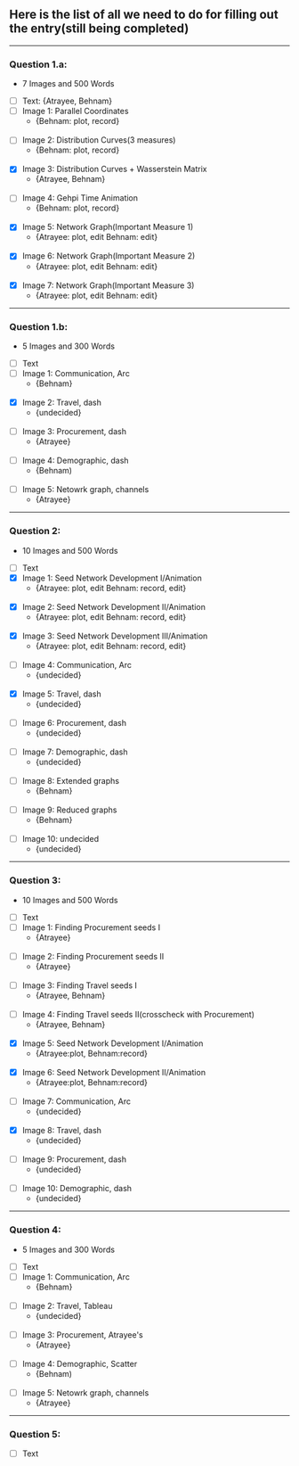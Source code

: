 ## Here is the list of all we need to do for filling out the entry(still being completed)
---------------------------
### Question 1.a:
* 7 Images and 500 Words

- [ ] Text:
    {Atrayee, Behnam}
- [ ] Image 1:  Parallel Coordinates
  * {Behnam: plot, record}
<br/><br/>
- [ ] Image 2:  Distribution Curves(3 measures)
  * {Behnam: plot, record}
<br/><br/>
- [x] Image 3:  Distribution Curves + Wasserstein Matrix
  * {Atrayee, Behnam}
<br/><br/>
- [ ] Image 4:  Gehpi Time Animation
  * {Behnam: plot, record}
<br/><br/>
- [x] Image 5:  Network Graph(Important Measure 1)
  * {Atrayee: plot, edit Behnam: edit}
<br/><br/>
- [x] Image 6:  Network Graph(Important Measure 2)
  * {Atrayee: plot, edit Behnam: edit}
<br/><br/>
- [x] Image 7:  Network Graph(Important Measure 3)
  * {Atrayee: plot, edit Behnam: edit}

---------------------------
### Question 1.b:
* 5 Images and 300 Words

- [ ] Text
- [ ] Image 1:  Communication, Arc
  * {Behnam}
<br/><br/>
- [x] Image 2:  Travel, dash
  * {undecided}
<br/><br/>
- [ ] Image 3:  Procurement, dash
  * {Atrayee}
<br/><br/>
- [ ] Image 4:  Demographic, dash
  * {Behnam)
<br/><br/>
- [ ] Image 5:  Netowrk graph, channels
  * {Atrayee}

---------------------------
### Question 2:
* 10 Images and 500 Words

- [ ] Text
- [x] Image 1:  Seed Network Development I/Animation
  * {Atrayee: plot, edit Behnam: record, edit}
<br/><br/>
- [x] Image 2:  Seed Network Development II/Animation
  * {Atrayee: plot, edit Behnam: record, edit}
<br/><br/>
- [x] Image 3:  Seed Network Development III/Animation
  * {Atrayee: plot, edit Behnam: record, edit}
<br/><br/>
- [ ] Image 4:   Communication, Arc
  * {undecided}
<br/><br/>
- [x] Image 5:  Travel, dash
  * {undecided}
<br/><br/>
- [ ] Image 6:  Procurement, dash
  * {undecided}
<br/><br/>
- [ ] Image 7:  Demographic, dash
  * {undecided}
<br/><br/>
- [ ] Image 8:  Extended graphs
  * {Behnam}
<br/><br/>
- [ ] Image 9:  Reduced graphs
  * {Behnam}
<br/><br/>
- [ ] Image 10: undecided
  * {undecided}

---------------------------
### Question 3:
* 10 Images and 500 Words

- [ ] Text
- [ ] Image 1:  Finding Procurement seeds I
  * {Atrayee}
<br/><br/>
- [ ] Image 2:  Finding Procurement seeds II
  * {Atrayee}
<br/><br/>
- [ ] Image 3:  Finding Travel seeds I
  * {Atrayee, Behnam}
<br/><br/>
- [ ] Image 4:  Finding Travel seeds II(crosscheck with Procurement)
  * {Atrayee, Behnam}
<br/><br/>
- [x] Image 5:  Seed Network Development I/Animation
  * {Atrayee:plot, Behnam:record}
<br/><br/>
- [x] Image 6:  Seed Network Development II/Animation
  * {Atrayee:plot, Behnam:record}
<br/><br/>
- [ ] Image 7:  Communication, Arc
  * {undecided}
<br/><br/>
- [x] Image 8:  Travel, dash
  * {undecided}
<br/><br/>
- [ ] Image 9:  Procurement, dash
  * {undecided}
<br/><br/>
- [ ] Image 10: Demographic, dash
  * {undecided}

---------------------------
### Question 4:
* 5 Images and 300 Words

- [ ] Text
- [ ] Image 1:  Communication, Arc
  * {Behnam}
<br/><br/>
- [ ] Image 2:  Travel, Tableau
  * {undecided}
<br/><br/>
- [ ] Image 3:  Procurement, Atrayee's
  * {Atrayee}
<br/><br/>
- [ ] Image 4:  Demographic, Scatter
  * {Behnam)
<br/><br/>
- [ ] Image 5:  Netowrk graph, channels
  * {Atrayee}

---------------------------
### Question 5:

- [ ] Text
